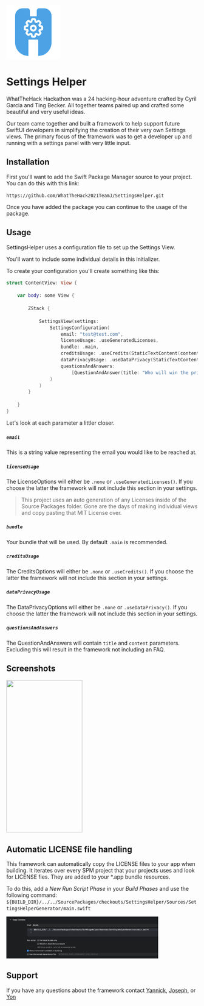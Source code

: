 ![settingsHelperLogo](./logo.png)
    
# Settings Helper

WhatTheHack Hackathon was a 24 hacking-hour adventure crafted by Cyril Garcia and Ting Becker. All together teams paired up and crafted some beautiful and very useful ideas.

Our team came together and built a framework to help support future SwiftUI developers in simplifying the creation of their very own Settings views. The primary focus of the framework was to get a developer up and running with a settings panel with very little input.


## Installation

First you'll want to add the Swift Package Manager source to your project. You can do this with this link:

`https://github.com/WhatTheHack2021TeamJ/SettingsHelper.git`

Once you have added the package you can continue to the usage of the package.

## Usage

SettingsHelper uses a configuration file to set up the Settings View.

You'll want to include some individual details in this initializer.

To create your configuration you'll create something like this:

```swift
struct ContentView: View {

    var body: some View {
    
        ZStack {
        
            SettingsView(settings:
                SettingsConfiguration(
                    email: "test@test.com",
                    licenseUsage: .useGeneratedLicenses,
                    bundle: .main,
                    creditsUsage: .useCredits(StaticTextContent(content: "Thanks to everyone at WhatTheHack 2021 Hackathon 😊🎉")),
                    dataPrivacyUsage: .useDataPrivacy(StaticTextContent(content: "We sell all your data.")),
                    questionsAndAnswers:
                        [QuestionAndAnswer(title: "Who will win the prizes?", content: "Good question. That will be the settings framework.")]
                )
            )
        }
        
    }
}
```

Let's look at each parameter a littler closer.

##### `email`

This is a string value representing the email you would like to be reached at.

##### `licenseUsage`

The LicenseOptions will either be `.none` or `.useGeneratedLicenses()`. If you choose the latter the framework will not include this section in your settings.

> This project uses an auto generation of any Licenses inside of the Source Packages folder. Gone are the days of making individual views and copy pasting that MIT License over.

##### `bundle`

Your bundle that will be used. By default `.main` is recommended.

##### `creditsUsage`

The CreditsOptions will either be `.none` or `.useCredits()`. If you choose the latter the framework will not include this section in your settings.

##### `dataPrivacyUsage`

The DataPrivacyOptions will either be `.none` or `.useDataPrivacy()`. If you choose the latter the framework will not include this section in your settings.

##### `questionsAndAnswers`

The QuestionAndAnswers will contain `title` and `content` parameters. Excluding this will result in the framework not including an FAQ.

## Screenshots

<img src="https://user-images.githubusercontent.com/18172931/104855012-2a40c480-58d8-11eb-92b0-a5b706b8446e.png" width="200" height="400" />

## Automatic LICENSE file handling

This framework can automatically copy the LICENSE files to your app when building. It iterates over every SPM project that your projects uses and look for LICENSE fies. They are added to your *.app bundle resources.

To do this, add a *New Run Script Phase* in your *Build Phases* and use the following command: `${BUILD_DIR}/../../SourcePackages/checkouts/SettingsHelper/Sources/SettingsHelperGenerator/main.swift`

<img src="assets/SettingsHelper Copy Licenses Run Script.png" width="400">



## Support

If you have any questions about the framework contact [Yannick](https://github.com/yrave), [Joseph](https://github.com/javb99), or [Yon](https://github.com/Yonodactyl)
